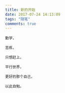 ```yaml
---
title: 新的开始
date: 2017-07-24 14:13:09
tags: "随笔"
comments: true
---
```


```
勤学，

苦练，

只想赶上，

平行世界，

更好的那个自己，

以此自勉。

```